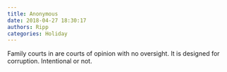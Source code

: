 ```yaml
---
title: Anonymous
date: 2018-04-27 18:30:17
authors: Ripp
categories: Holiday
---
```


 Family courts in are courts of opinion with no oversight. It is designed for corruption. Intentional or not.